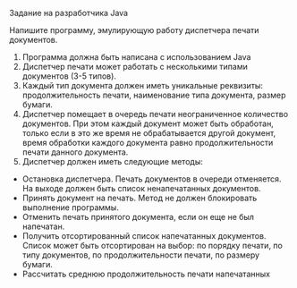 Задание на разработчика Java

Напишите программу, эмулирующую работу диспетчера печати документов. 

1. Программа должна быть написана с использованием Java
2. Диспетчер печати может работать с несколькими типами документов (3-5 типов). 
3. Каждый тип документа должен иметь уникальные реквизиты: продолжительность печати, наименование типа документа, размер бумаги. 
4. Диспетчер помещает в очередь печати неограниченное количество документов. При этом каждый документ может быть обработан, только если в это же время не обрабатывается другой документ, время обработки каждого документа равно продолжительности печати данного документа. 
5. Диспетчер должен иметь следующие методы: 
* Остановка диспетчера. Печать документов в очереди отменяется. На выходе должен быть список ненапечатанных документов. 
* Принять документ на печать. Метод не должен блокировать выполнение программы. 
* Отменить печать принятого документа, если он еще не был напечатан. 
* Получить отсортированный список напечатанных документов. Список может быть отсортирован на выбор: по порядку печати, по типу документов, по продолжительности печати, по размеру бумаги. 
* Рассчитать среднюю продолжительность печати напечатанных
